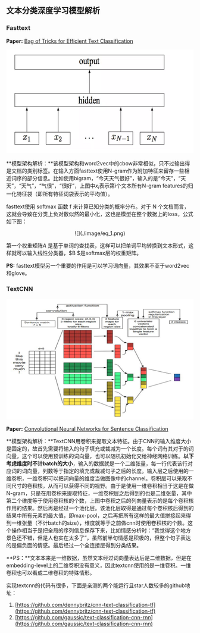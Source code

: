 ## 文本分类深度学习模型解析

### Fasttext

**Paper:** [Bag of Tricks for Efficient Text Classification](https://arxiv.org/pdf/1607.01759v2.pdf)

![](.\image\fasttext.png)

**模型架构解析：**该模型架构和word2vec中的cbow非常相似，只不过输出得是文档的类别标签。在输入方面fasttext使用N-gram作为附加特征来留存一些相近词序的部分信息。比如使用bigram，“今天天气很好”，输入的是“今天”，“天天”，“天气”，“气很”，“很好”，上图中$x_i$表示第$i​$个文本所有N-gram features的归一化特征袋（即所有特征词袋表示的平均值）。

fasttext使用 softmax 函数 f 来计算已知分类的概率分布。对于 N 个文档而言，这就会导致在分类上负对数似然的最小化，这也是模型在整个数据上的loss，公式如下图：

<center> ![](./image/eq_1.png)</center>

第一个权重矩阵$A$ 是基于单词的查找表，这样可以把单词平均转换到文本形式，这样就可以输入线性分类器，$B $是softmax层的权重矩阵。

**PS:** fasttext模型另一个重要的作用是可以学习词向量，其效果不亚于word2vec和glove。



### TextCNN

![](.\image\textcnn.png)



**Paper:** [Convolutional Neural Networks for Sentence Classification](https://arxiv.org/pdf/1408.5882.pdf)

**模型架构解析：**TextCNN用卷积来提取文本特征。由于CNN的输入维度大小是固定的，故首先需要将输入的句子填充或裁减为一个长度。每个词有其对于的词向量，这个可以使用预训练的词向量，也可以随机初始化交给神经网络训练。**以下考虑维度时不计batch的大小**，输入的数据就是一个二维张量，每一行代表该行对应词的词向量，列数等于指定的填充或裁减句子之后的长度。输入层之后使用的一维卷积，一维卷积可以把词向量的维度当做图像中的channel。卷积层可以采取不同尺寸的卷积核，从而可以获得不同的视野。由于是使用一维卷积相当于这是在做N-gram，只是在用卷积来提取特征，一维卷积层之后得到的也是二维张量，其中第二个维度等于使用卷积核的个数，上图中卷积之后的列向量表示的是每个卷积核作用的结果。然后再是经过一个池化层。该池化层取得是通过每个卷积核后得到的结果中所有元素的最大值，即max-pool，之后再把所有这样的最大值拼接起来得到一维张量（不计batch的size），维度就等于之前做cnn时使用卷积核的个数。这个操作相当于是把全局的序列信息保存下来，比如情感分析时：“我觉得这个地方景色还不错，但是人也实在太多了”，虽然前半句情感是积极的，但整个句子表达的是偏负面的情感。最后经过一个全连接层得到分类结果。

**PS：**文本本来是一维数据，虽然文本经过词向量表达后是二维数据，但是在embedding-level上的二维卷积没有意义，因此textcnn使用的是一维卷积。一维卷积也可以看成二维卷积的特殊情形。

实现textcnn的代码有很多，下面是亲测的两个能运行且star人数较多的github地址：

1. [https://github.com/dennybritz/cnn-text-classification-tf](https://github.com/dennybritz/cnn-text-classification-tf)
2. [https://github.com/gaussic/text-classification-cnn-rnn](https://github.com/gaussic/text-classification-cnn-rnn)
